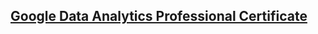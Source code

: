 ## [Google Data Analytics Professional Certificate](https://www.coursera.org/professional-certificates/google-data-analytics)
